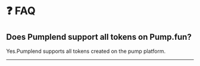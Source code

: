 # ❓ FAQ

## Does Pumplend support all tokens on Pump.fun?&#x20;

Yes.Pumplend supports all tokens created on the pump platform.

***





